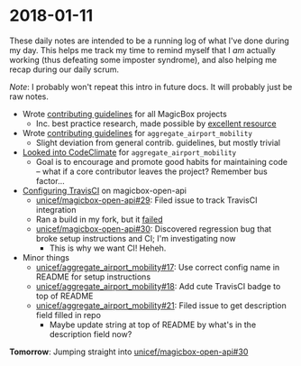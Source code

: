 2018-01-11
==========

These daily notes are intended to be a running log of what I've done during my
day. This helps me track my time to remind myself that I _am_ actually working
(thus defeating some imposter syndrome), and also helping me recap during our
daily scrum.

_Note_: I probably won't repeat this intro in future docs. It will probably
just be raw notes.

* Wrote [contributing  guidelines](https://github.com/unicef/magicbox/wiki/Contributing-guidelines) for all MagicBox projects
    * Inc. best practice research, made possible by [excellent resource](https://github.com/nayafia/contributing-template/blob/master/CONTRIBUTING-template.md)
* Wrote [contributing guidelines](https://github.com/unicef/aggregate_airport_mobility/pull/19) for `aggregate_airport_mobility`
    * Slight deviation from general contrib. guidelines, but mostly trivial
* [Looked into CodeClimate](https://codeclimate.com/github/jflory7/aggregate_airport_mobility) for `aggregate_airport_mobility`
    * Goal is to encourage and promote good habits for maintaining code – what if a core contributor leaves the project? Remember bus factor…
* [Configuring TravisCI](https://github.com/jflory7/magicbox-open-api/commit/782247dd05ed7aa8f64c0b5947d9cef9a8bd0ca8) on magicbox-open-api
    * [unicef/magicbox-open-api#29](https://github.com/unicef/magicbox-open-api/issues/29): Filed issue to track TravisCI integration
    * Ran a build in my fork, but it [failed](https://travis-ci.org/jflory7/magicbox-open-api/builds/327859432)
    * [unicef/magicbox-open-api#30](https://github.com/unicef/magicbox-open-api/issues/30): Discovered regression bug that broke setup instructions and CI; I'm investigating now
        * This is why we want CI! Heheh.
* Minor things
    * [unicef/aggregate_airport_mobility#17](https://github.com/unicef/aggregate_airport_mobility/pull/17): Use correct config name in README for setup instructions
    * [unicef/aggregate_airport_mobility#18](https://github.com/unicef/aggregate_airport_mobility/pull/18): Add cute TravisCI badge to top of README
    * [unicef/aggregate_airport_mobility#21](https://github.com/unicef/aggregate_airport_mobility/issues/21): Filed issue to get description field filled in repo
        * Maybe update string at top of README by what's in the description field now?

**Tomorrow**: Jumping straight into [unicef/magicbox-open-api#30](https://github.com/unicef/magicbox-open-api/issues/30)
